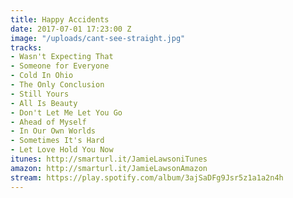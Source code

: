 ```yaml
---
title: Happy Accidents
date: 2017-07-01 17:23:00 Z
image: "/uploads/cant-see-straight.jpg"
tracks:
- Wasn't Expecting That
- Someone for Everyone
- Cold In Ohio
- The Only Conclusion
- Still Yours
- All Is Beauty
- Don't Let Me Let You Go
- Ahead of Myself
- In Our Own Worlds
- Sometimes It's Hard
- Let Love Hold You Now
itunes: http://smarturl.it/JamieLawsoniTunes
amazon: http://smarturl.it/JamieLawsonAmazon
stream: https://play.spotify.com/album/3ajSaDFg9Jsr5z1a1a2n4h
---
```


